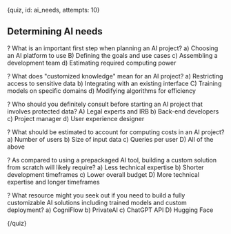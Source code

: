 
{quiz, id: ai_needs, attempts: 10}

## Determining AI needs

? What is an important first step when planning an AI project?
a) Choosing an AI platform to use
B) Defining the goals and use cases
c) Assembling a development team
d) Estimating required computing power

? What does "customized knowledge" mean for an AI project?
a) Restricting access to sensitive data
b) Integrating with an existing interface
C) Training models on specific domains
d) Modifying algorithms for efficiency

? Who should you definitely consult before starting an AI project that involves protected data?
A) Legal experts and IRB
b) Back-end developers
c) Project manager
d) User experience designer

? What should be estimated to account for computing costs in an AI project?
a) Number of users
b) Size of input data
c) Queries per user
D) All of the above

? As compared to using a prepackaged AI tool, building a custom solution from scratch will likely require?
a) Less technical expertise
b) Shorter development timeframes
c) Lower overall budget
D) More technical expertise and longer timeframes

? What resource might you seek out if you need to build a fully customizable AI solutions including trained models and custom deployment?
a) CogniFlow
b) PrivateAI
c) ChatGPT API
D) Hugging Face

{/quiz}
